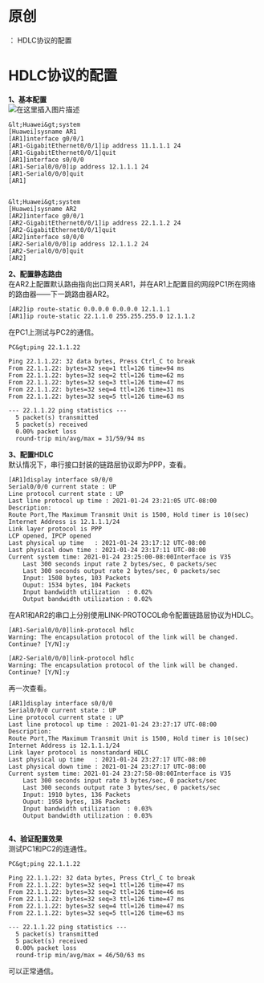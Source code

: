 # 原创
：  HDLC协议的配置

# HDLC协议的配置

**1、基本配置**<br/> <img alt="在这里插入图片描述" src="https://img-blog.csdnimg.cn/2021012423310371.png?x-oss-process=image/watermark,type_ZmFuZ3poZW5naGVpdGk,shadow_10,text_aHR0cHM6Ly9ibG9nLmNzZG4ubmV0L0xZSjIwMDEwNzI4,size_16,color_FFFFFF,t_70#pic_center"/>

```
&lt;Huawei&gt;system
[Huawei]sysname AR1
[AR1]interface g0/0/1
[AR1-GigabitEthernet0/0/1]ip address 11.1.1.1 24
[AR1-GigabitEthernet0/0/1]quit 
[AR1]interface s0/0/0
[AR1-Serial0/0/0]ip address 12.1.1.1 24
[AR1-Serial0/0/0]quit
[AR1]


```

```
&lt;Huawei&gt;system
[Huawei]sysname AR2
[AR2]interface g0/0/1
[AR2-GigabitEthernet0/0/1]ip address 22.1.1.2 24	
[AR2-GigabitEthernet0/0/1]quit
[AR2]interface s0/0/0
[AR2-Serial0/0/0]ip address 12.1.1.2 24
[AR2-Serial0/0/0]quit 
[AR2]	

```

**2、配置静态路由**<br/> 在AR2上配置默认路由指向出口网关AR1，并在AR1上配置目的网段PC1所在网络的路由器——下一跳路由器AR2。

```
[AR2]ip route-static 0.0.0.0 0.0.0.0 12.1.1.1
[AR1]ip route-static 22.1.1.0 255.255.255.0 12.1.1.2

```

在PC1上测试与PC2的通信。

```
PC&gt;ping 22.1.1.22

Ping 22.1.1.22: 32 data bytes, Press Ctrl_C to break
From 22.1.1.22: bytes=32 seq=1 ttl=126 time=94 ms
From 22.1.1.22: bytes=32 seq=2 ttl=126 time=62 ms
From 22.1.1.22: bytes=32 seq=3 ttl=126 time=47 ms
From 22.1.1.22: bytes=32 seq=4 ttl=126 time=31 ms
From 22.1.1.22: bytes=32 seq=5 ttl=126 time=63 ms

--- 22.1.1.22 ping statistics ---
  5 packet(s) transmitted
  5 packet(s) received
  0.00% packet loss
  round-trip min/avg/max = 31/59/94 ms

```

**3、配置HDLC**<br/> 默认情况下，串行接口封装的链路层协议即为PPP，查看。

```
[AR1]display interface s0/0/0
Serial0/0/0 current state : UP
Line protocol current state : UP
Last line protocol up time : 2021-01-24 23:21:05 UTC-08:00
Description:
Route Port,The Maximum Transmit Unit is 1500, Hold timer is 10(sec)
Internet Address is 12.1.1.1/24
Link layer protocol is PPP
LCP opened, IPCP opened
Last physical up time   : 2021-01-24 23:17:12 UTC-08:00
Last physical down time : 2021-01-24 23:17:11 UTC-08:00
Current system time: 2021-01-24 23:25:00-08:00Interface is V35
    Last 300 seconds input rate 2 bytes/sec, 0 packets/sec
    Last 300 seconds output rate 2 bytes/sec, 0 packets/sec
    Input: 1508 bytes, 103 Packets
    Ouput: 1534 bytes, 104 Packets
    Input bandwidth utilization  : 0.02%
    Output bandwidth utilization : 0.02%

```

在AR1和AR2的串口上分别使用LINK-PROTOCOL命令配置链路层协议为HDLC。

```
[AR1-Serial0/0/0]link-protocol hdlc
Warning: The encapsulation protocol of the link will be changed. 
Continue? [Y/N]:y

[AR2-Serial0/0/0]link-protocol hdlc
Warning: The encapsulation protocol of the link will be changed. 
Continue? [Y/N]:y

```

再一次查看。

```
[AR1]display interface s0/0/0
Serial0/0/0 current state : UP
Line protocol current state : UP
Last line protocol up time : 2021-01-24 23:27:17 UTC-08:00
Description:
Route Port,The Maximum Transmit Unit is 1500, Hold timer is 10(sec)
Internet Address is 12.1.1.1/24
Link layer protocol is nonstandard HDLC
Last physical up time   : 2021-01-24 23:27:17 UTC-08:00
Last physical down time : 2021-01-24 23:27:17 UTC-08:00
Current system time: 2021-01-24 23:27:58-08:00Interface is V35
    Last 300 seconds input rate 3 bytes/sec, 0 packets/sec
    Last 300 seconds output rate 3 bytes/sec, 0 packets/sec
    Input: 1910 bytes, 136 Packets
    Ouput: 1958 bytes, 136 Packets
    Input bandwidth utilization  : 0.03%
    Output bandwidth utilization : 0.03%


```

**4、验证配置效果**<br/> 测试PC1和PC2的连通性。

```
PC&gt;ping 22.1.1.22

Ping 22.1.1.22: 32 data bytes, Press Ctrl_C to break
From 22.1.1.22: bytes=32 seq=1 ttl=126 time=47 ms
From 22.1.1.22: bytes=32 seq=2 ttl=126 time=46 ms
From 22.1.1.22: bytes=32 seq=3 ttl=126 time=47 ms
From 22.1.1.22: bytes=32 seq=4 ttl=126 time=47 ms
From 22.1.1.22: bytes=32 seq=5 ttl=126 time=63 ms

--- 22.1.1.22 ping statistics ---
  5 packet(s) transmitted
  5 packet(s) received
  0.00% packet loss
  round-trip min/avg/max = 46/50/63 ms

```

可以正常通信。
